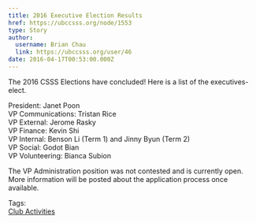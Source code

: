 ```yaml
---
title: 2016 Executive Election Results 
href: https://ubccsss.org/node/1553
type: Story
author:
  username: Brian Chau
  link: https://ubccsss.org/user/46
date: 2016-04-17T00:53:00.000Z
---
```


<div class="field field-name-body field-type-text-with-summary field-label-hidden"><div class="field-items"><div class="field-item even"><p>The 2016 CSSS Elections have concluded! Here is a list of the executives-elect.</p>
<p>President: Janet Poon<br>
VP Communications: Tristan Rice<br>
VP External: Jerome Rasky<br>
VP Finance: Kevin Shi<br>
VP Internal: Benson Li (Term 1) and Jinny Byun (Term 2)<br>
VP Social: Godot Bian<br>
VP Volunteering: Bianca Subion</p>
<p>The VP Administration position was not contested and is currently open. More information will be posted about the application process once available.</p>
</div></div></div>    <footer>
    <div class="field field-name-field-tags field-type-taxonomy-term-reference field-label-above"><div class="field-label">Tags:&#xA0;</div><div class="field-items"><div class="field-item even"><a href="/club">Club Activities</a></div></div></div>      </footer>